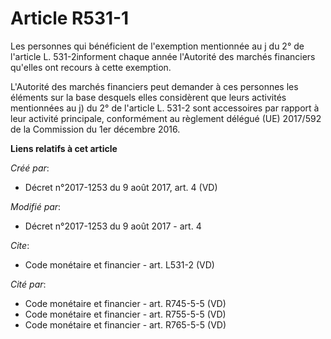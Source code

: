 # Article R531-1

Les personnes qui bénéficient de l'exemption mentionnée au j du 2° de l'article L. 531-2informent chaque année l'Autorité des
marchés financiers qu'elles ont recours à cette exemption. 

L'Autorité des marchés financiers peut demander à ces personnes les éléments sur la base desquels elles considèrent que leurs
activités mentionnées au j) du 2° de l'article L. 531-2 sont accessoires par rapport à leur activité principale, conformément
au règlement délégué (UE) 2017/592 de la Commission du 1er décembre 2016.

**Liens relatifs à cet article**

_Créé par_:

  - Décret n°2017-1253 du 9 août 2017, art. 4 (VD)

_Modifié par_:

  - Décret n°2017-1253 du 9 août 2017 - art. 4

_Cite_:

  - Code monétaire et financier - art. L531-2 (VD)

_Cité par_:

  - Code monétaire et financier - art. R745-5-5 (VD)
  - Code monétaire et financier - art. R755-5-5 (VD)
  - Code monétaire et financier - art. R765-5-5 (VD)
